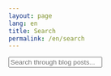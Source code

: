 ```yaml
---
layout: page
lang: en
title: Search
permalink: /en/search
---
```


<div id="search-container">
    <input type="text" id="search-input" placeholder="Search through blog posts...">
    <ul id="results-container"></ul>
</div>

<script src="{{ site.baseurl }}/assets/simple-jekyll-search.min.js" type="text/javascript"></script>

<script>
  fetch('{{ site.baseurl }}/search.json')
  .then(response => response.json())
  .then(data => {
    const currentLang = document.documentElement.lang || 'en'; // Detect lang from <html lang="en">
    const filteredData = data.filter(post => post.lang === currentLang);

    SimpleJekyllSearch({
      searchInput: document.getElementById('search-input'),
      resultsContainer: document.getElementById('results-container'),
      searchResultTemplate: '<div style="text-align: left !important;"><a href="{url}"><h1 style="text-align:left !important;">{title}</h1></a><span style="text-align:left !important;">{date}</span></div>',
      json: filteredData
    });
  });
</script>